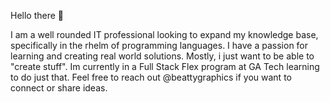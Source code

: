 Hello there 👋

I am a well rounded IT professional looking to expand my knowledge base, specifically in the rhelm of programming languages. I have a passion for learning and creating real world solutions.  Mostly, i just want to be able to "create stuff". Im currently in a Full Stack Flex program at GA Tech learning to do just that.  Feel free to reach out @beattygraphics if you want to connect or share ideas.
